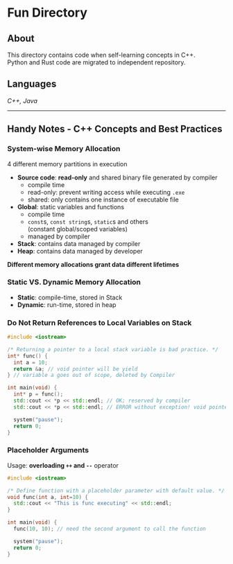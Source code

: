 # Fun Directory  

## About  
This directory contains code when self-learning concepts in C++.  
Python and Rust code are migrated to independent repository.  

## Languages  
*C++, Java*

---

## Handy Notes - C++ Concepts and Best Practices

### System-wise Memory Allocation
4 different memory partitions in execution
* **Source code**: **read-only** and shared binary file generated by compiler
  * compile time
  * read-only: prevent writing access while executing `.exe`
  * shared: only contains one instance of executable file
* **Global**: static variables and functions
  * compile time
  * `const`s, `const string`s, `static`s and others  
    (constant global/scoped variables)
  * managed by compiler
* **Stack**: contains data managed by compiler
* **Heap**: contains data managed by developer

**Different memory allocations grant data different lifetimes**

### Static VS. Dynamic Memory Allocation
* **Static**: compile-time, stored in Stack
* **Dynamic**: run-time, stored in heap

### Do **Not** Return References to Local Variables on Stack

```C++
#include <iostream>

/* Returning a pointer to a local stack variable is bad practice. */
int* func() {
  int a = 10;
  return &a; // void pointer will be yield
} // variable a goes out of scope, deleted by Compiler

int main(void) {
  int* p = func();
  std::cout << *p << std::endl; // OK; reserved by compiler
  std::cout << *p << std::endl; // ERROR without exception! void pointer

  system("pause");
  return 0;
}
```

### Placeholder Arguments
Usage: **overloading `++` and `--`** operator
```C++
#include <iostream>

/* Define function with a placeholder parameter with default value. */
void func(int a, int=10) {
  std::cout << "This is func executing" << std::endl;
}

int main(void) {
  func(10, 10); // need the second argument to call the function

  system("pause");
  return 0;
}
```
